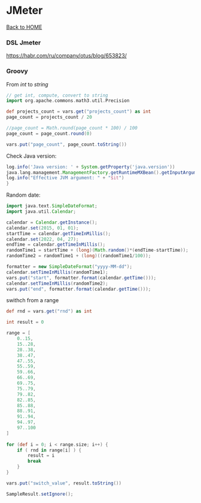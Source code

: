 # JMeter

[Back to HOME](https://prone19.github.io/)


### DSL Jmeter
https://habr.com/ru/company/otus/blog/653823/

### Groovy
From *int* to *string*
```groovy
// get int, compute, convert to string
import org.apache.commons.math3.util.Precision

def projects_count = vars.get("projects_count") as int
page_count = projects_count / 20

//page_count = Math.round(page_count * 100) / 100
page_count = page_count.round(0)

vars.put("page_count", page_count.toString())
```

Check Java version:
```groovy
log.info('Java version: ' + System.getProperty('java.version'))
java.lang.management.ManagementFactory.getRuntimeMXBean().getInputArguments().each {
log.info("Effective JVM argument: " + "$it")
}
```

Random date:
```groovy
import java.text.SimpleDateFormat;
import java.util.Calendar;

calendar = Calendar.getInstance();
calendar.set(2015, 01, 01);
startTime = calendar.getTimeInMillis();
calendar.set(2022, 04, 27);
endTime = calendar.getTimeInMillis();
randomTime1 = startTime + (long)(Math.random()*(endTime-startTime));
randomTime2 = randomTime1 + (long)((randomTime1/100));

formatter = new SimpleDateFormat("yyyy-MM-dd");
calendar.setTimeInMillis(randomTime1);
vars.put("start", formatter.format(calendar.getTime()));
calendar.setTimeInMillis(randomTime2);
vars.put("end", formatter.format(calendar.getTime()));
```

swithch from a range
```groovy
def rnd = vars.get("rnd") as int

int result = 0

range = [
	0..15,
	15..28,
	28..38,
	38..47,
	47..55,
	55..59,
	59..66,
	66..69,
	69..75,
	75..79,
	79..82,
	82..85,
	85..88,
	88..91,
	91..94,
	94..97,
	97..100
]
		
for (def i = 0; i < range.size; i++) {
	if ( rnd in range[i] ) {
		result = i
		break
	}
}

vars.put("switch_value", result.toString())

SampleResult.setIgnore();
```